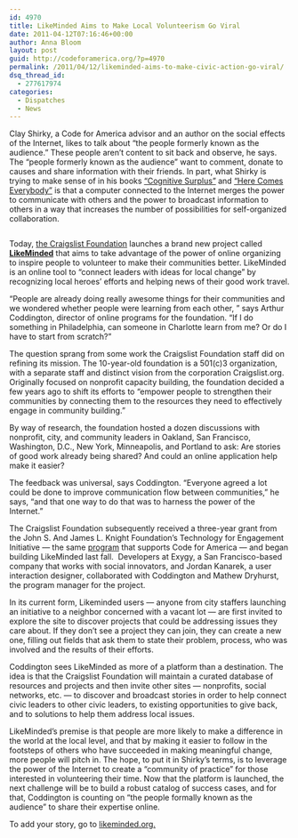 ```yaml
---
id: 4970
title: LikeMinded Aims to Make Local Volunteerism Go Viral
date: 2011-04-12T07:16:46+00:00
author: Anna Bloom
layout: post
guid: http://codeforamerica.org/?p=4970
permalink: /2011/04/12/likeminded-aims-to-make-civic-action-go-viral/
dsq_thread_id:
  - 277617974
categories:
  - Dispatches
  - News
---
```

Clay Shirky, a Code for America advisor and an author on the social effects of the Internet, likes to talk about &#8220;the people formerly known as the audience.&#8221; These people aren&#8217;t content to sit back and observe, he says. The &#8220;people formerly known as the audience&#8221; want to comment, donate to causes and share information with their friends. In part, what Shirky is trying to make sense of in his books [&#8220;Cognitive Surplus&#8221;](http://www.nytimes.com/2010/08/08/books/review/Manjoo-t.html) and [&#8220;Here Comes Everybody&#8221;](http://www.shirky.com/herecomeseverybody/about.html) is that a computer connected to the Internet merges the power to communicate with others and the power to broadcast information to others in a way that increases the number of possibilities for self-organized collaboration. 

[<img src="http://codeforamerica.org/wp-content/uploads/2011/04/likeminded-1.png" alt="" title="likeminded-1" class="alignright size-full wp-image-4985" />](http://likeminded.org/)

Today, [the Craigslist Foundation](http://craigslistfoundation.org/about/) launches a brand new project called **[LikeMinded](http://likeminded.org/)** that aims to take advantage of the power of online organizing to inspire people to volunteer to make their communities better. LikeMinded is an online tool to &#8220;connect leaders with ideas for local change&#8221; by recognizing local heroes&#8217; efforts and helping news of their good work travel.

&#8220;People are already doing really awesome things for their communities and we wondered whether people were learning from each other, &#8221; says Arthur Coddington, director of online programs for the foundation. &#8220;If I do something in Philadelphia, can someone in Charlotte learn from me? Or do I have to start from scratch?&#8221;

The question sprang from some work the Craigslist Foundation staff did on refining its mission. The 10-year-old foundation is a 501(c)3 organization, with a separate staff and distinct vision from the corporation Craigslist.org. Originally focused on nonprofit capacity building, the foundation decided a few years ago to shift its efforts to &#8220;empower people to strengthen their communities by connecting them to the resources they need to effectively engage in community building.&#8221;

By way of research, the foundation hosted a dozen discussions with nonprofit, city, and community leaders in Oakland, San Francisco, Washington, D.C., New York, Minneapolis, and Portland to ask: Are stories of good work already being shared? And could an online application help make it easier?

The feedback was universal, says Coddington. &#8220;Everyone agreed a lot could be done to improve communication flow between communities,&#8221; he says, &#8220;and that one way to do that was to harness the power of the Internet.&#8221;

The Craigslist Foundation subsequently received a three-year grant from the John S. And James L. Knight Foundation&#8217;s Technology for Engagement Initiative &#8212; the same [program](http://codeforamerica.org/2010/08/24/the-knight-foundation-invests-250000-in-cfa/) that supports Code for America &#8212; and began building LikeMinded last fall.  Developers at Exygy, a San Francisco-based company that works with social innovators, and Jordan Kanarek, a user interaction designer, collaborated with Coddington and Mathew Dryhurst, the program manager for the project.

In its current form, Likeminded users &#8212; anyone from city staffers launching an initiative to a neighbor concerned with a vacant lot &#8212; are first invited to explore the site to discover projects that could be addressing issues they care about. If they don&#8217;t see a project they can join, they can create a new one, filling out fields that ask them to state their problem, process, who was involved and the results of their efforts. 

Coddington sees LikeMinded as more of a platform than a destination. The idea is that the Craigslist Foundation will maintain a curated database of resources and projects and then invite other sites &#8212; nonprofits, social networks, etc. &#8212; to discover and broadcast stories in order to help connect civic leaders to other civic leaders, to existing opportunities to give back, and to solutions to help them address local issues.

LikeMinded&#8217;s premise is that people are more likely to make a difference in the world at the local level, and that by making it easier to follow in the footsteps of others who have succeeded in making meaningful change, more people will pitch in. The hope, to put it in Shirky&#8217;s terms, is to leverage the power of the Internet to create a &#8220;community of practice&#8221; for those interested in volunteering their time. Now that the platform is launched, the next challenge will be to build a robust catalog of success cases, and for that, Coddington is counting on &#8220;the people formally known as the audience&#8221; to share their expertise online. 

To add your story, go to [likeminded.org.](http://likeminded.org)